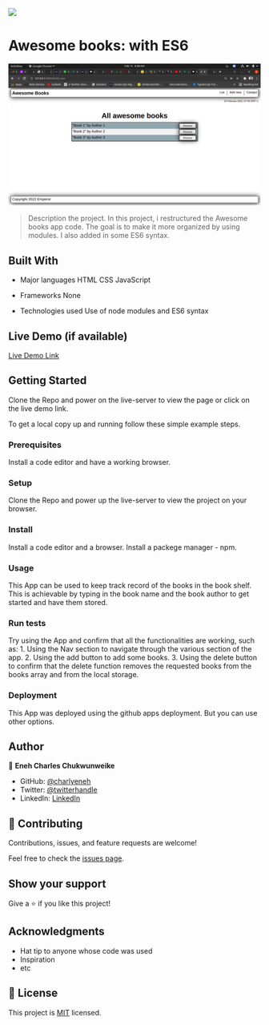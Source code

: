 ![](https://img.shields.io/badge/Microverse-blueviolet)

# Awesome books: with ES6

![screenshot](./images/awses6.png)

> Description the project.
In this project, i restructured the Awesome books app code. The goal is to make it more organized by using modules. I also added in some ES6 syntax.


## Built With

- Major languages
  HTML
  CSS
  JavaScript

- Frameworks
  None

- Technologies used
  Use of node modules and ES6 syntax

## Live Demo (if available)

[Live Demo Link](https://livedemo.com)


## Getting Started

Clone the Repo and power on the live-server to view the page or click on the live demo link.


To get a local copy up and running follow these simple example steps.

### Prerequisites
  Install a code editor and have a working browser.
### Setup
  Clone the Repo and power up the live-server to view the project on your browser.
### Install
  Install a code editor and a browser.
  Install a packege manager - npm.
### Usage
  This App can be used to keep track record of the books in the book shelf. This is achievable by typing in the book name and the book author to get started and have them stored.
### Run tests
  Try using the App and confirm that all the functionalities are working, such as:
    1. Using the Nav section to navigate through the various section of the app.
    2. Using the add button to add some books.
    3. Using the delete button to confirm that the delete function removes the requested books from the books array and from the local storage.
### Deployment
  This App was deployed using the github apps deployment. But you can use other options.


## Author

👤 **Eneh Charles Chukwunweike**

- GitHub: [@charlyeneh](https://github.com/charlyeneh)
- Twitter: [@twitterhandle](https://twitter.com/ProgrammerBaby?s=09)
- LinkedIn: [LinkedIn](https://www.linkedin.com/in/charles-chukwunweike-eneh-5345a2147)

## 🤝 Contributing

Contributions, issues, and feature requests are welcome!

Feel free to check the [issues page](https://github.com/charlyeneh/Awesome-books-ES6/issues/).

## Show your support

Give a ⭐️ if you like this project!

## Acknowledgments

- Hat tip to anyone whose code was used
- Inspiration
- etc

## 📝 License

This project is [MIT](./MIT.md) licensed.
